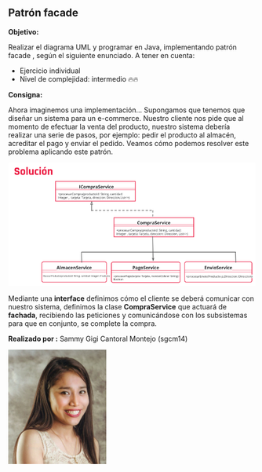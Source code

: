 Patrón facade
---

**Objetivo:**

Realizar el diagrama UML y programar en Java, implementando patrón facade , según el siguiente enunciado. A tener en cuenta:
- Ejercicio individual
- Nivel de complejidad: intermedio 🔥🔥



**Consigna:**

Ahora imaginemos una implementación...
Supongamos que tenemos que diseñar un sistema para un e-commerce. Nuestro cliente nos pide que al momento de efectuar la venta del producto, nuestro sistema debería realizar una serie de pasos, por ejemplo: pedir el producto al almacén, acreditar el pago y enviar el pedido.
Veamos cómo podemos resolver este problema aplicando este patrón.


![](https://raw.githubusercontent.com/sgcm14/0523C02-backend/main/junit/src/disenio_facade/compras/Captura.PNG)

Mediante una **interface** definimos cómo el cliente se deberá comunicar con nuestro sistema, definimos la clase **CompraService** que actuará de **fachada**, recibiendo las peticiones y  comunicándose con los subsistemas para que en conjunto, se complete la compra.


**Realizado por :** Sammy Gigi Cantoral Montejo (sgcm14)

<img src ="https://raw.githubusercontent.com/sgcm14/sgcm14/main/sammy.jpg" width="200">
